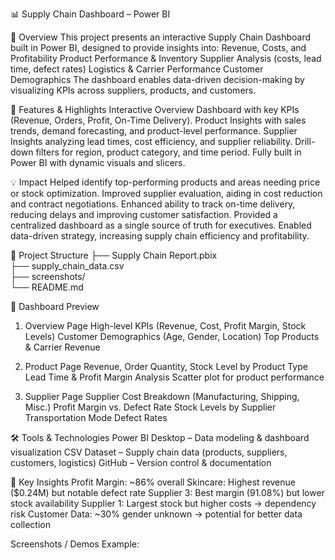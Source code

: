 📊 Supply Chain Dashboard – Power BI

🚀 Overview
This project presents an interactive Supply Chain Dashboard built in Power BI, designed to provide insights into:
Revenue, Costs, and Profitability 
Product Performance & Inventory
Supplier Analysis (costs, lead time, defect rates)
Logistics & Carrier Performance
Customer Demographics
The dashboard enables data-driven decision-making by visualizing KPIs across suppliers, products, and customers.

🚀 Features & Highlights
Interactive Overview Dashboard with key KPIs (Revenue, Orders, Profit, On-Time Delivery).
Product Insights with sales trends, demand forecasting, and product-level performance.
Supplier Insights analyzing lead times, cost efficiency, and supplier reliability.
Drill-down filters for region, product category, and time period.
Fully built in Power BI with dynamic visuals and slicers.

💡 Impact
Helped identify top-performing products and areas needing price or stock optimization.
Improved supplier evaluation, aiding in cost reduction and contract negotiations.
Enhanced ability to track on-time delivery, reducing delays and improving customer satisfaction.
Provided a centralized dashboard as a single source of truth for executives.
Enabled data-driven strategy, increasing supply chain efficiency and profitability.

📂 Project Structure
├── Supply Chain Report.pbix   
├── supply_chain_data.csv      
├── screenshots/              
└── README.md                 

📸 Dashboard Preview
1. Overview Page
High-level KPIs (Revenue, Cost, Profit Margin, Stock Levels)
Customer Demographics (Age, Gender, Location)
Top Products & Carrier Revenue

2. Product Page
Revenue, Order Quantity, Stock Level by Product Type
Lead Time & Profit Margin Analysis
Scatter plot for product performance

3. Supplier Page
Supplier Cost Breakdown (Manufacturing, Shipping, Misc.)
Profit Margin vs. Defect Rate
Stock Levels by Supplier
Transportation Mode Defect Rates

🛠 Tools & Technologies
Power BI Desktop – Data modeling & dashboard visualization
CSV Dataset – Supply chain data (products, suppliers, customers, logistics)
GitHub – Version control & documentation

🔑 Key Insights
Profit Margin: ~86% overall
Skincare: Highest revenue ($0.24M) but notable defect rate
Supplier 3: Best margin (91.08%) but lower stock availability
Supplier 1: Largest stock but higher costs → dependency risk
Customer Data: ~30% gender unknown → potential for better data collection

Screenshots / Demos
Example: 








